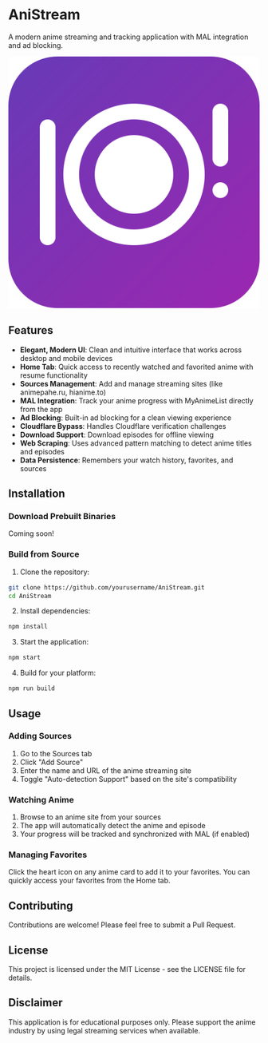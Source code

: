 # AniStream

A modern anime streaming and tracking application with MAL integration and ad blocking.

![AniStream](assets/icon.svg)

## Features

- **Elegant, Modern UI**: Clean and intuitive interface that works across desktop and mobile devices
- **Home Tab**: Quick access to recently watched and favorited anime with resume functionality
- **Sources Management**: Add and manage streaming sites (like animepahe.ru, hianime.to)
- **MAL Integration**: Track your anime progress with MyAnimeList directly from the app
- **Ad Blocking**: Built-in ad blocking for a clean viewing experience
- **Cloudflare Bypass**: Handles Cloudflare verification challenges
- **Download Support**: Download episodes for offline viewing
- **Web Scraping**: Uses advanced pattern matching to detect anime titles and episodes
- **Data Persistence**: Remembers your watch history, favorites, and sources

## Installation

### Download Prebuilt Binaries

Coming soon!

### Build from Source

1. Clone the repository:
```bash
git clone https://github.com/yourusername/AniStream.git
cd AniStream
```

2. Install dependencies:
```bash
npm install
```

3. Start the application:
```bash
npm start
```

4. Build for your platform:
```bash
npm run build
```

## Usage

### Adding Sources

1. Go to the Sources tab
2. Click "Add Source"
3. Enter the name and URL of the anime streaming site
4. Toggle "Auto-detection Support" based on the site's compatibility

### Watching Anime

1. Browse to an anime site from your sources
2. The app will automatically detect the anime and episode
3. Your progress will be tracked and synchronized with MAL (if enabled)

### Managing Favorites

Click the heart icon on any anime card to add it to your favorites. You can quickly access your favorites from the Home tab.

## Contributing

Contributions are welcome! Please feel free to submit a Pull Request.

## License

This project is licensed under the MIT License - see the LICENSE file for details.

## Disclaimer

This application is for educational purposes only. Please support the anime industry by using legal streaming services when available.
